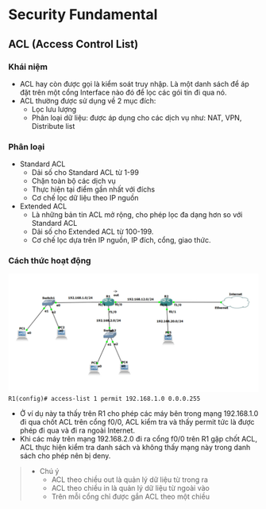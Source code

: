 # Security Fundamental
## ACL (Access Control List)
### Khái niệm
* ACL hay còn được gọi là kiểm soát truy nhập. Là một danh sách để áp đặt trên một cổng Interface nào đó để lọc các gói tin đi qua nó. 
* ACL thường được sử dụng về 2 mục đích:
    * Lọc lưu lượng
    * Phân loại dữ liệu: được áp dụng cho các dịch vụ như: NAT, VPN, Distribute list

### Phân loại
* Standard ACL
    * Dải số cho Standard ACL từ 1-99
    * Chặn toàn bộ các dịch vụ
    * Thực hiện tại điểm gần nhất với đíchs
    * Cơ chế lọc dữ liệu theo IP nguồn
* Extended ACL
    * Là những bản tin ACL mở rộng, cho phép lọc đa dạng hơn so với Standard ACL
    * Dải số cho Extended ACL từ 100-199.
    * Cơ chế lọc dựa trên IP nguồn, IP đích, cổng, giao thức.

### Cách thức hoạt động
![](../CCNA%20Network/image/ima14.jpg)         
` R1(config)# access-list 1 permit 192.168.1.0 0.0.0.255 `  
* Ở ví dụ này ta thấy trên R1 cho phép các máy bên trong mạng 192.168.1.0 đi qua chốt ACL trên cổng f0/0, ACL kiểm tra và thấy permit tức là được phép đi qua và đi ra ngoài Internet.
* Khi các máy trên mạng 192.168.2.0 đi ra cổng f0/0 trên R1 gặp chốt ACL, ACL thực hiện kiểm tra danh sách và không thấy mạng này trong danh sách cho phép nên bị deny.
> * Chú ý
>   * ACL theo chiều out là quản lý dữ liệu từ trong ra
>   * ACL theo chiều in là quản lý dữ liệu từ ngoài vào
>   * Trên mỗi cổng chỉ được gắn ACL theo một chiều